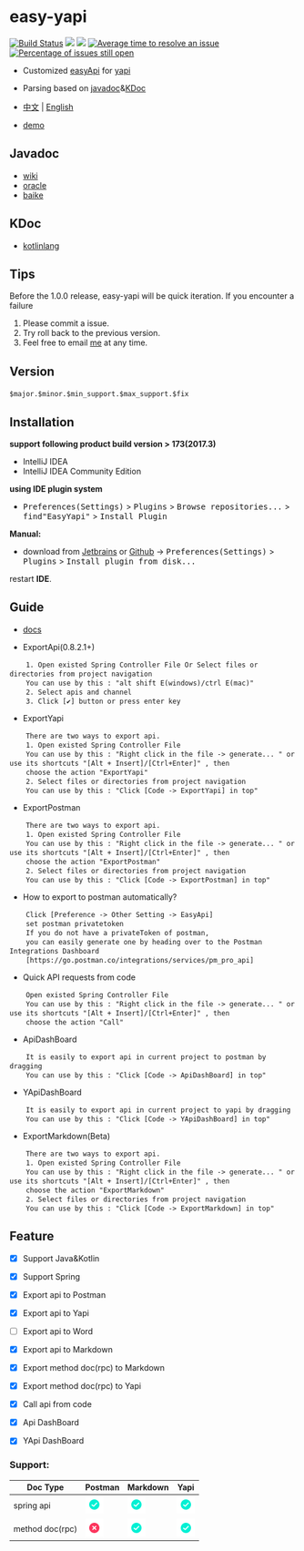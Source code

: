 # easy-yapi

[![Build Status](https://travis-ci.com/tangcent/easy-yapi.svg?branch=master)](https://travis-ci.com/tangcent/easy-yapi)
[![](https://img.shields.io/jetbrains/plugin/v/12458?color=blue&label=version)](https://plugins.jetbrains.com/plugin/12458-easyyapi)
[![](https://img.shields.io/jetbrains/plugin/d/12458)](https://plugins.jetbrains.com/plugin/12458-easyyapi)
[![Average time to resolve an issue](http://isitmaintained.com/badge/resolution/tangcent/easy-yapi.svg)](http://isitmaintained.com/project/tangcent/easy-yapi "Average time to resolve an issue")
[![Percentage of issues still open](http://isitmaintained.com/badge/open/tangcent/easy-yapi.svg)](http://isitmaintained.com/project/tangcent/easy-yapi "Percentage of issues still open")

- Customized [easyApi](https://github.com/tangcent/easy-api) for [yapi](https://github.com/YMFE/yapi)
- Parsing based on [javadoc](https://docs.oracle.com/javase/8/docs/technotes/tools/windows/javadoc.html)&[KDoc](https://kotlinlang.org/docs/reference/kotlin-doc.html)

- [中文](https://github.com/tangcent/easy-yapi/blob/master/README_cn.md) | [English](https://github.com/tangcent/easy-yapi/blob/master/README.md)

- [demo](https://github.com/tangcent/spring-demo)

## Javadoc

- [wiki](https://en.wikipedia.org/wiki/Javadoc)
- [oracle](https://docs.oracle.com/javase/8/docs/technotes/tools/windows/javadoc.html)
- [baike](https://baike.baidu.com/item/javadoc)

## KDoc

- [kotlinlang](https://kotlinlang.org/docs/reference/kotlin-doc.html)

## Tips
Before the 1.0.0 release, easy-yapi will be quick iteration.
If you encounter a failure
1. Please commit a issue.
2. Try roll back to the previous version.
3. Feel free to email [me](mailto:pentatangcent@gmail.com) at any time.

## Version

`$major.$minor.$min_support.$max_support.$fix`

Installation
----

**support following product build version > 173(2017.3)**

- IntelliJ IDEA
- IntelliJ IDEA Community Edition

**using IDE plugin system**
- <kbd>Preferences(Settings)</kbd> > <kbd>Plugins</kbd> > <kbd>Browse repositories...</kbd> > <kbd>find"EasyYapi"</kbd> > <kbd>Install Plugin</kbd>

**Manual:**
- download from [Jetbrains](https://plugins.jetbrains.com/plugin/12458-easyyapi) or [Github](https://github.com/tangcent/easy-yapi-plugins/raw/master/idea/easy-yapi.jar) -> <kbd>Preferences(Settings)</kbd> > <kbd>Plugins</kbd> > <kbd>Install plugin from disk...</kbd>

restart **IDE**.


## Guide

* [docs](https://github.com/tangcent/easy-yapi/blob/master/docs/cn/Home.md)

* ExportApi(0.8.2.1+)
```textCode
    1. Open existed Spring Controller File Or Select files or directories from project navigation
    You can use by this : "alt shift E(windows)/ctrl E(mac)"
    2. Select apis and channel
    3. Click [✔️] button or press enter key
```

* ExportYapi
```textCode
    There are two ways to export api.
    1. Open existed Spring Controller File
    You can use by this : "Right click in the file -> generate... " or use its shortcuts "[Alt + Insert]/[Ctrl+Enter]" , then
    choose the action "ExportYapi"
    2. Select files or directories from project navigation
    You can use by this : "Click [Code -> ExportYapi] in top"
```

* ExportPostman
```textCode
    There are two ways to export api.
    1. Open existed Spring Controller File
    You can use by this : "Right click in the file -> generate... " or use its shortcuts "[Alt + Insert]/[Ctrl+Enter]" , then
    choose the action "ExportPostman"
    2. Select files or directories from project navigation
    You can use by this : "Click [Code -> ExportPostman] in top"
```

* How to export to postman automatically?

```text
    Click [Preference -> Other Setting -> EasyApi]
    set postman privatetoken
    If you do not have a privateToken of postman,
    you can easily generate one by heading over to the Postman Integrations Dashboard
    [https://go.postman.co/integrations/services/pm_pro_api]
```

* Quick API requests from code

```textCode
    Open existed Spring Controller File
    You can use by this : "Right click in the file -> generate... " or use its shortcuts "[Alt + Insert]/[Ctrl+Enter]" , then
    choose the action "Call"
```

* ApiDashBoard
```textCode
    It is easily to export api in current project to postman by dragging
    You can use by this : "Click [Code -> ApiDashBoard] in top"
```

* YApiDashBoard
```textCode
    It is easily to export api in current project to yapi by dragging
    You can use by this : "Click [Code -> YApiDashBoard] in top"
```

* ExportMarkdown(Beta)
```textCode
    There are two ways to export api.
    1. Open existed Spring Controller File
    You can use by this : "Right click in the file -> generate... " or use its shortcuts "[Alt + Insert]/[Ctrl+Enter]" , then
    choose the action "ExportMarkdown"
    2. Select files or directories from project navigation
    You can use by this : "Click [Code -> ExportMarkdown] in top"
```

## Feature
- [X] Support Java&Kotlin
- [X] Support Spring
- [X] Export api to Postman
- [X] Export api to Yapi
- [ ] Export api to Word
- [X] Export api to Markdown
- [X] Export method doc(rpc) to Markdown
- [X] Export method doc(rpc) to Yapi
- [X] Call api from code
- [X] Api DashBoard
- [X] YApi DashBoard


### Support: 

| Doc Type  |  Postman  |  Markdown  |  Yapi  |
| ------------ | ------------ | ------------ | ------------ |
| spring api | ![yes](assets/yes.png) | ![yes](assets/yes.png) | ![yes](assets/yes.png) |
| method doc(rpc) | ![yes](assets/no.png) | ![yes](assets/yes.png) |  ![yes](assets/yes.png) |
